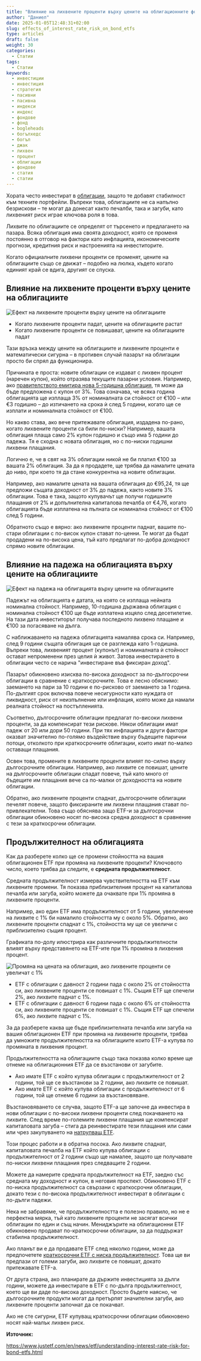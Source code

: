 ```yaml
---
title: "Влияние на лихвените проценти върху цените на облигационните фондове"
author: "Даниел"
date: 2025-01-05T12:48:31+02:00
slug: effects_of_interest_rate_risk_on_bond_etfs
type: articles
draft: false
weight: 30
categories:
  - Статии
tags:
  - Статии
keywords:
  - инвестиции
  - инвестиция
  - стратегия
  - пасивни
  - пасивна
  - индекси
  - индекс
  - фондове
  - фонд
  - bogleheads
  - богълхедс
  - богъл
  - джак
  - лихвен
  - процент
  - облигации
  - фондове
  - статия
  - статии
---
```


Хората често инвестират в [облигации](/dict/bond_fund/), защото те добавят стабилност към техните портфейли. Въпреки това, облигациите не са напълно безрискови – те могат да донесат както печалби, така и загуби, като лихвеният риск играе ключова роля в това.

Лихвите по облигациите се определят от търсенето и предлагането на пазара. Всяка облигация има своята доходност, която се променя постоянно в отговор на фактори като инфлацията, икономическите прогнози, кредитния риск и настроенията на инвеститорите.

Когато официалните лихвени проценти се променят, цените на облигациите също се движат – подобно на люлка, където когато единият край се вдига, другият се спуска.

## Влияние на лихвените проценти върху цените на облигациите

![Ефект на лихвените проценти върху цените на облигациите](/img/interest-rates-bond-prices.png)

* Когато лихвените проценти падат, цените на облигациите растат
* Когато лихвените проценти се повишават, цените на облигациите падат

Тази връзка между цените на облигациите и лихвените проценти е математически сигурна – в противен случай пазарът на облигации просто би спрял да функционира.

Причината е проста: новите облигации се издават с лихвен процент (наречен купон), който отразява текущите пазарни условия. Например, ако [правителството емитира нова 5-годишна облигация](/dict/government_securities/), тя може да бъде предложена с купон от 3%. Това означава, че всяка година облигацията ще изплаща 3% от номиналната си стойност от €100 – или €3 годишно – до изтичането на срока ѝ след 5 години, когато ще се изплати и номиналната стойност от €100.

Но какво става, ако вече притежавате облигация, издадена по-рано, когато лихвените проценти са били по-ниски? Например, вашата облигация плаща само 2% купон годишно и също има 5 години до падежа. Тя е сходна с новата облигация, но с по-ниски годишни лихвени плащания.

Логично е, че в свят на 3% облигации никой не би платил €100 за вашата 2% облигация. За да я продадете, ще трябва да намалите цената до ниво, при което тя да стане конкурентна на новите облигации.

Например, ако намалите цената на вашата облигация до €95,24, тя ще предложи същата доходност от 3% до падежа, както новите 3% облигации. Това е така, защото купувачът ще получи годишните плащания от 2% и допълнителна капиталова печалба от €4,76, когато облигацията бъде изплатена на пълната си номинална стойност от €100 след 5 години.

Обратното също е вярно: ако лихвените проценти паднат, вашите по-стари облигации с по-висок купон стават по-ценни. Те могат да бъдат продадени на по-висока цена, тъй като предлагат по-добра доходност спрямо новите облигации.

## Влияние на падежа на облигацията върху цените на облигациите

![Ефект на падежа на облигацията върху цените на облигациите](/img/interest-rates-bond-prices-age.png)

Падежът на облигацията е датата, на която се изплаща нейната номинална стойност. Например, 10-годишна държавна облигация с номинална стойност €100 ще бъде изплатена изцяло след десетилетие. На тази дата инвеститорът получава последното лихвено плащане и €100 за погасяване на дълга.

С наближаването на падежа облигацията намалява срока си. Например, след 9 години същата облигация ще се разглежда като 1-годишна. Въпреки това, лихвеният процент (купонът) и номиналната ѝ стойност остават непроменени през целия ѝ живот. Затова инвестирането в облигации често се нарича "инвестиране във фиксиран доход".

Пазарът обикновено изисква по-висока доходност за по-дългосрочни облигации в сравнение с краткосрочните. Това е лесно обяснимо: заемането на пари за 10 години е по-рисково от заемането за 1 година. По-дългият срок включва повече несигурности като нуждата от ликвидност, риск от неизпълнение или инфлация, която може да намали реалната стойност на постъпленията.

Съответно, дългосрочните облигации предлагат по-високи лихвени проценти, за да компенсират тези рискове. Някои облигации имат падеж от 20 или дори 50 години. При тях инфлацията и други фактори оказват значително по-голямо въздействие върху бъдещите парични потоци, отколкото при краткосрочните облигации, които имат по-малко оставащи плащания.

Освен това, промените в лихвените проценти влияят по-силно върху дългосрочните облигации. Например, ако лихвите се повишат, цените на дългосрочните облигации спадат повече, тъй като много от бъдещите им плащания вече са по-малки от доходността на новите облигации.

Обратно, ако лихвените проценти спаднат, дългосрочните облигации печелят повече, защото фиксираните им лихвени плащания стават по-привлекателни. Това също обяснява защо ETF-и за дългосрочни облигации обикновено носят по-висока средна доходност в сравнение с тези за краткосрочни облигации.

## Продължителност на облигацията

Как да разберете колко ще се промени стойността на вашия облигационен ETF при промяна на лихвените проценти? Ключовото число, което трябва да следите, е **средната продължителност**.

Средната продължителност измерва чувствителността на ETF към лихвените промени. Тя показва приблизителния процент на капиталова печалба или загуба, който можете да очаквате при 1% промяна в лихвените проценти.

Например, ако един ETF има продължителност от 5 години, увеличение на лихвите с 1% би намалило стойността му с около 5%. Обратно, ако лихвените проценти спаднат с 1%, стойността му ще се увеличи с приблизително същия процент.

Графиката по-долу илюстрира как различните продължителности влияят върху представянето на ETF-ите при 1% промяна в лихвения процент.

![Промяна на цената на облигация, ако лихвените проценти се увеличат с 1%](/img/interest-rates-bond-prices-drawdown.png)

* ETF с облигации с давност 2 години пада с около 2% от стойността си, ако лихвените проценти се повишат с 1%. Същия ETF ще спечели 2%, ако лихвите паднат с 1%.
* ETF с облигации с давност 6 години пада с около 6% от стойността си, ако лихвените проценти се повишат с 1%. Същия ETF ще спечели 6%, ако лихвите паднат с 1%.

За да разберете каква ще бъде приблизителната печалба или загуба на вашия облигационен ETF при промяна на лихвените проценти, трябва да умножите продължителността на облигациите които ETF-а купува по промяната в лихвения процент.

Продължителността на облигациите също така показва колко време ще отнеме на облигационния ETF да се възстанови от загубите.

-   Ако имате ETF с който купува облигации с продължителност от 2 години, той ще се възстанови за 2 години, ако лихвите се повишат.
-   Ако имате ETF с който купува облигации с продължителност от 6 години, той ще отнеме 6 години за възстановяване.

Възстановяването се случва, защото ETF-а ще започне да инвестира в нови облигации с по-високи лихвени проценти след покачването на лихвите. След време по-големите лихвени плащания ще компенсират капиталовата загуба – стига да реинвестирате тези плащания или сами или чрез закупуването на [натрупващ ETF](/dict/etf/#%D0%BD%D0%B0%D1%82%D1%80%D1%83%D0%BF%D0%B2%D0%B0%D1%89%D0%B8-accumulating-etf).

Този процес работи и в обратна посока. Ако лихвите спаднат, капиталовата печалба на ETF който купува облигации с продължителност от 2 години също ще намалее, защото ще получавате по-ниски лихвени плащания през следващите 2 години.

Можете да намерите средната продължителност на ETF, заедно със средната му доходност и купон, в неговия проспект. Обикновено ETF с по-ниска продължителност са свързани с краткосрочни облигации, докато тези с по-висока продължителност инвестират в облигации с по-дълги падежи.

Нека не забравяме, че продължителността е полезно правило, но не е перфектна мярка, тъй като лихвените проценти не засягат всички облигации по един и същ начин. Мениджърите на облигационни ETF обикновено продават по-краткосрочни облигации, за да поддържат стабилна продължителност.

Ако планът ви е да продавате ETF след няколко години, може да предпочетете [краткосрочни ETF с ниска продължителност](/dict/money_market_fund/). Това ще ви предпази от големи загуби, ако лихвите се повишат, докато притежавате ETF-а.

От друга страна, ако планирате да държите инвестицията за дълги години, можете да инвестирате в ETF с по-дълга продължителност, което ще ви даде по-висока доходност. Просто бъдете наясно, че дългосрочните продукти могат да претърпят значителни загуби, ако лихвените проценти започнат да се покачват.

Ако не сте сигурни, ETF купуващ краткосрочни облигации обикновено носят най-малък лихвен риск.

**Източник:**

https://www.justetf.com/en/news/etf/understanding-interest-rate-risk-for-bond-etfs.html
